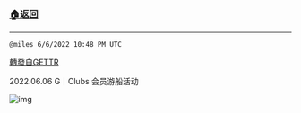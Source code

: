 ###  [:house:返回](README.md)
---


`@miles 6/6/2022 10:48 PM UTC`

[轉發自GETTR](https://gettr.com/post/p1cywyabfbb)

2022.06.06   G｜Clubs 会员游船活动 

![img](https://media.gettr.com/group26/origin/2022/06/06/21/42c87d9b-c727-4cbf-6c6f-c1ab9931ce13/6383d6c383a688bc0ce747d8282e44b3.jpeg)
